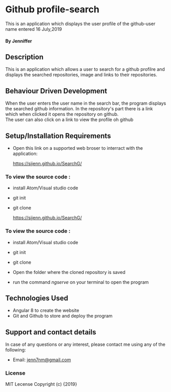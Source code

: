 # Github profile-search
This is an application which displays the user profile of the github-user name entered 16 July,2019
#### By **Jenniffer**
## Description
This is an application which allows a user to search for a github profilre and displays the searched repositories, image and links to their repositories.
## Behaviour Driven Development
When the user enters the user name in the search bar, the program displays the searched github information. In the repository's part there is a link which when clicked it opens the repository on github.<br>
The user can also click on a link to view the profile oh github<br>



## Setup/Installation Requirements
* Open this link on a supported web broser to interract with the application:

    https://sijenn.github.io/SearchG/
### To view the source code :
* install Atom/Visual studio code
* git init
* git clone

   https://sijenn.github.io/SearchG/
### To view the source code :
* install Atom/Visual studio code
* git init
* git clone 

*  Open the folder where the cloned repository is saved 
* run the command _ngserve_  on your terminal to open the program 

## Technologies Used
* Angular 8 to create the website 
* Git and Github to store and deploy the program

## Support and contact details
In case of any questions or any interest, please contact me using any of the following:
* Email: jenn7nm@gmail.com
### License
MIT Lecense Copyright (c) {2019} 

  
